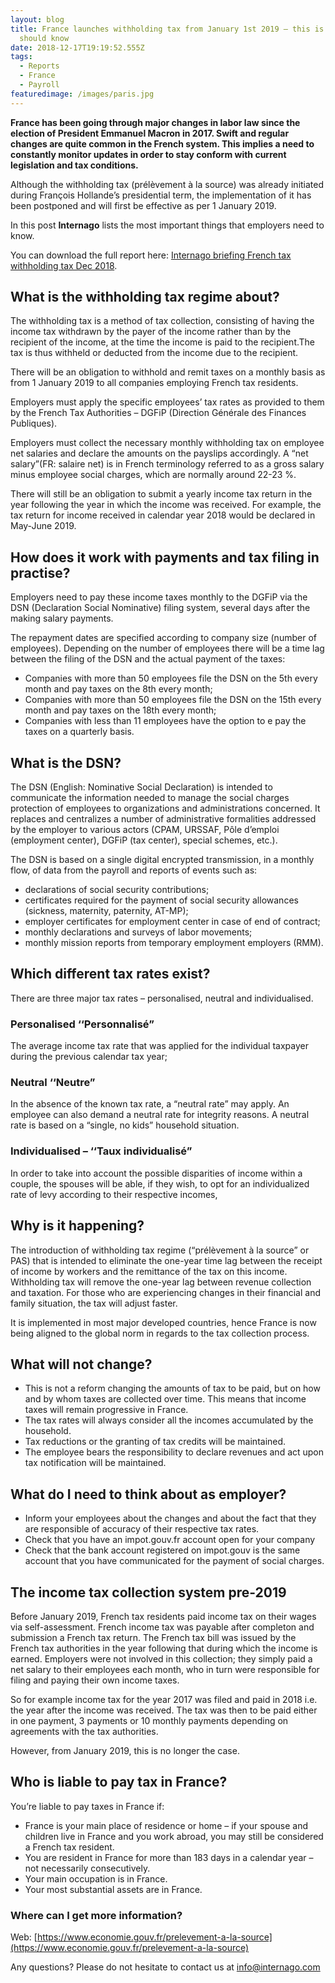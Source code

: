 ```yaml
---
layout: blog
title: France launches withholding tax from January 1st 2019 – this is what you
  should know
date: 2018-12-17T19:19:52.555Z
tags:
  - Reports
  - France
  - Payroll
featuredimage: /images/paris.jpg
---
```

**France has been going through major changes in labor law since the election of President Emmanuel Macron in 2017. Swift and regular changes are quite common in the French system. This implies a need to constantly monitor updates in order to stay conform with current legislation and tax conditions.**

Although the withholding tax (prélèvement à la source) was already initiated during François Hollande’s presidential term, the implementation of it has been postponed and will first be effective as per 1 January 2019.  


In this post **Internago** lists the most important things that employers need to know.



You can download the full report here: [Internago briefing French tax withholding tax Dec 2018](https://internago.com/wp-content/uploads/2019/10/Internago-briefing-French-tax-withholding-tax-Dec-2018.pdf). 


## What is the withholding tax regime about?
The withholding tax is a method of tax collection, consisting of having the income tax withdrawn by the payer of the income rather than by the recipient of the income, at the time the income is paid to the recipient.The tax is thus withheld or deducted from the income due to the recipient.


There will be an obligation to withhold and remit taxes on a monthly basis as from 1 January 2019 to all companies employing French tax residents.


Employers must apply the specific employees’ tax rates as provided to them by the French Tax Authorities –  DGFiP (Direction Générale des Finances Publiques). 


Employers must collect the necessary monthly withholding tax on employee net salaries and declare the amounts on the payslips accordingly.  A “net salary”(FR: salaire net) is in French terminology referred to as a gross salary minus employee social charges, which are normally around 22-23 %.


There will still be an obligation to submit a yearly income tax return in the year following the year in which the income was received. For example, the tax return for income received in calendar year 2018 would be declared in May-June 2019.


## How does it work with payments and tax filing in practise?
Employers need to pay these income taxes monthly to the DGFiP via the DSN (Declaration Social Nominative) filing system, several days after the making salary payments.


The repayment dates are specified according to company size (number of employees). Depending on the number of employees there will be a time lag between the filing of the DSN and the actual payment of the taxes:

* Companies with more than 50 employees file the DSN on the 5th every month and pay taxes on the 8th every month;
* Companies with more than 50 employees file the DSN on the 15th every month and pay taxes on the 18th every month;
* Companies with less than 11 employees have the option to e pay the taxes on a quarterly basis.

## What is the DSN?
The DSN (English: Nominative Social Declaration) is intended to communicate the information needed to manage the social charges protection of employees to organizations and administrations concerned. It replaces and centralizes a number of administrative formalities addressed by the employer to various actors (CPAM, URSSAF, Pôle d’emploi (employment center), DGFiP (tax center), special schemes, etc.).


The DSN is based on a single digital encrypted transmission, in a monthly flow, of data from the payroll and reports of events such as:

* declarations of social security contributions;
* certificates required for the payment of social security allowances (sickness, maternity, paternity, AT-MP);
* employer certificates for employment center in case of end of contract;
* monthly declarations and surveys of labor movements;
* monthly mission reports from temporary employment employers (RMM).

## Which different tax rates exist?
There are three major tax rates – personalised, neutral and individualised.


### Personalised ‘‘Personnalisé”
The average income tax rate that was applied for the individual taxpayer during the previous calendar tax year;

### Neutral ‘‘Neutre”
In the absence of the known tax rate, a “neutral rate” may apply. An employee can also demand a neutral rate for integrity reasons. A neutral rate is based on a “single, no kids” household situation.

### Individualised – ‘‘Taux individualisé”
In order to take into account the possible disparities of income within a couple, the spouses will be able, if they wish, to opt for an individualized rate of levy according to their respective incomes,

## Why is it happening?
The introduction of withholding tax regime (“prélèvement à la source” or PAS) that is intended to eliminate the one-year time lag between the receipt of income by workers and the remittance of the tax on this income. Withholding tax will remove the one-year lag between revenue collection and taxation. For those who are experiencing changes in their financial and family situation, the tax will adjust faster.


It is implemented in most major developed countries, hence France is now being aligned to the global norm in regards to the tax collection process.


## What will not change?
* This is not a reform changing the amounts of tax to be paid, but on how and by whom taxes are collected over time.  This means that income taxes will remain progressive in France.
* The tax rates will always consider all the incomes accumulated by the household.
* Tax reductions or the granting of tax credits will be maintained.
* The employee bears the responsibility to declare revenues and act upon tax notification will be maintained.

## What do I need to think about as employer?
* Inform your employees about the changes and about the fact that they are responsible of accuracy of their respective tax rates.
* Check that you have an impot.gouv.fr account open for your company
* Check that the bank account registered on impot.gouv is the same account that you have communicated for the payment of social charges.

## The income tax collection system pre-2019
Before January 2019, French tax residents paid income tax on their wages via self-assessment. French income tax was payable after completon and submission a French tax return. The French tax bill was issued by the French tax authorities in the year following that during which the income is earned. Employers were not involved in this collection; they simply paid a net salary to their employees each month, who in turn were responsible for filing and paying their own income taxes.


So for example income tax for the year 2017 was filed and paid in 2018 i.e. the year after the income was received. The tax was then to be paid either in one payment, 3 payments or 10 monthly payments depending on agreements with the tax authorities.


However, from January 2019, this is no longer the case.


## Who is liable to pay tax in France?
You’re liable to pay taxes in France if:

* France is your main place of residence or home – if your spouse and children live in France and you work abroad, you may still be considered a French tax resident.
* You are resident in France for more than 183 days in a calendar year – not necessarily consecutively.
* Your main occupation is in France.
* Your most substantial assets are in France.

### Where can I get more information?
Web: [https://www.economie.gouv.fr/prelevement-a-la-source](https://www.economie.gouv.fr/prelevement-a-la-source)


Any questions? Please do not hesitate to contact us at [info@internago.com](info@internago.com)